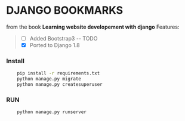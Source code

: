 # DJANGO BOOKMARKS
from the book **Learning website developement with django**
Features:
> - [ ] Added Bootstrap3 -- TODO
> - [x] Ported to Django 1.8

### Install
```bash
    pip install -r requirements.txt
    python manage.py migrate
    python manage.py createsuperuser
```

### RUN
```bash
    python manage.py runserver
```
